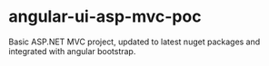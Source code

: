 angular-ui-asp-mvc-poc
======================

Basic ASP.NET MVC project, updated to latest nuget packages and integrated with angular bootstrap.
